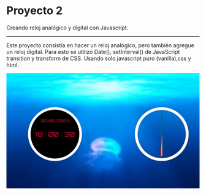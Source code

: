 Proyecto 2
=========

Creando reloj analógico y digital con Javascript.

----------------------------------------------

Este proyecto consistía en hacer un reloj analógico, pero también agregue un reloj digital. Para esto se utilizó Date(), setInterval() de JavaScript transition y transform de CSS.
Usando solo javascript puro (vanilla),css y html.  

![Imagen del proyecto](https://github.com/EdderOrtega/JavaScript-30-Days/blob/main/day02/reloj.png?raw=true)
